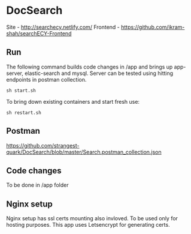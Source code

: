 # DocSearch

Site - http://searchecy.netlify.com/
Frontend - https://github.com/ikram-shah/searchECY-Frontend

## Run

The following command builds code changes in /app and brings up app-server, elastic-search and mysql. Server can be tested using hitting endpoints in postman collection.

`sh start.sh`

To bring down existing containers and start fresh use:

`sh restart.sh`

## Postman
https://github.com/strangest-quark/DocSearch/blob/master/Search.postman_collection.json

## Code changes

To be done in /app folder

## Nginx setup

Nginx setup has ssl certs mounting also invloved. To be used only for hosting purposes. This app uses Letsencrypt for generating certs.
